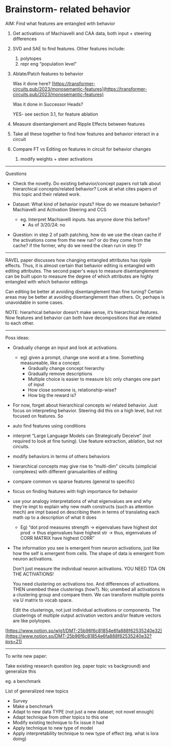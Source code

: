 # Brainstorm- related behavior

AIM: Find what features are entangled with behavior

1. Get activations of Machiavelli and CAA data, both input + steering differences 
2. SVD and SAE to find features. Other features include:
    1. polytopes
    2. repr eng “population level”
3. Ablate/Patch features to behavior
    
    Was it done here? [https://transformer-circuits.pub/2023/monosemantic-features](https://transformer-circuits.pub/2023/monosemantic-features)
    
    Was it done in Successor Heads?
    
    YES- see section 3.1, for feature ablation
    
4. Measure disentanglement and Ripple Effects between features
5. Take all these together to find how features and behavior interact in a circuit
6. Compare FT vs Editing on features in circuit for behavior changes
    1. modify weights + steer activations
    

---

Questions

- Check the novelty. Do existing behavior/concept papers not talk about hierarchical concepts/related behavior? Look at what cites papers of this topic and their related work.
- Dataset: What kind of behavior inputs? How do we measure behavior? Machiavelli and Activation Steering and CCS
    - eg. Interpret Machiavelli inputs. has anyone done this before?
        - As of 3/20/24: no

- Question: in step 2 of path patching, how do we use the clean cache if the activations come from the new run? or do they come from the cache? if the former, why do we need the clean run in step 1?

---

RAVEL paper discusses how changing entangled attributes has ripple effects. Thus, it is almost certain that behavior editing is entangled with editing attributes. The second paper's ways to measure disentanglement can be built upon to measure the degree of which attributes are highly entangled with which behavior editings

Can editing be better at avoiding disentanglement than fine tuning? Certain areas may be better at avoiding disentanglement than others. Or, perhaps is unavoidable in some cases.

NOTE: hierarhical behavior doesn’t make sense, it’s hierarchical features. Now features and behavior can both have decompositions that are related to each other.

---

Poss ideas:

- Gradually change an input and look at activations.
    - eg) given a prompt, change one word at a time. Something measureable, like a concept.
        - Gradually change concept hierarchy
        - Gradually remove descriptions
        - Multiple choice is easier to measure b/c only changes one part of input
        - How close someone is, relationship-wise?
        - How big the reward is?
- For now, forget about hierarchical concepts w/ related behavior. Just focus on interpreting behavior. Steering did this on a high level, but not focused on features. So
- auto find features using conditions
- interpret “Large Language Models can Strategically Deceive” (not required to look at fine tuning). Use feature extraction, ablation, but not circuits.
- modify behaviors in terms of others behaviors
- hierarchical concepts may give rise to “multi-dim” circuits (simplicial complexes) with different granualarities of editing
- compare common vs sparse features (general to specific)
- focus on finding features  with high importance for behavior
- use your analogy interpretations of what eigenvalues are and why they’re impt to explain why new math constructs (such as attention mech) are impt based on describing them in terms of translating each math op to a description of what it does
    - Eg) “dot prod measures strength → eigenvalues have highest dot prod → thus eigenvalues have highest str → thus, eigenvalues of CORR MATRIX have highest CORR”
- The information you see is emergent from neuron activations, just like how the self is emergent from cells. The shape of data is emergent from neuron activations.
    
    Don’t just measure the individual neuron activations. YOU NEED TDA ON THE ACTIVATIONS!
    
    You need clustering on activations too. And differences of activations. THEN unembed these clusterings (how?). No; unembed all activations in a clustering group and compare them. We can transform multiple points via U matrix to vocab space.
    
    Edit the clusterings, not just individual activations or components. The clusterings of multiple output activation vectors and/or feature vectors are like polytopes.
    

[https://www.notion.so/wlg1/DMT-25b96f6c81854e6fa888f62535240e32](https://www.notion.so/DMT-25b96f6c81854e6fa888f62535240e32?pvs=21)

---

To write new paper:

Take existing research question (eg. paper topic vs background) and generalize this

eg. a benchmark

List of generalized new topics

- Survey
- Make a benchmark
- Adapt to new data TYPE (not just a new dataset; not novel enough)
- Adapt technique from other topics to this one
- Modify existing technique to fix issue it had
- Apply technique to new type of model
- Apply interpretability technique to new type of effect (eg. what is lora doing)